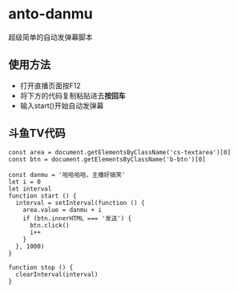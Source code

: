 # anto-danmu
超级简单的自动发弹幕脚本


## 使用方法
- 打开直播页面按F12
- 将下方的代码复制粘贴进去**按回车**
- 输入start()开始自动发弹幕

## 斗鱼TV代码
```
const area = document.getElementsByClassName('cs-textarea')[0]
const btn = document.getElementsByClassName('b-btn')[0]

const danmu = '哈哈哈哈，主播好搞笑'
let i = 0
let interval
function start () {
  interval = setInterval(function () {
    area.value = danmu + i
    if (btn.innerHTML === '发送') {
      btn.click()
      i++
    }
  }, 1000)
}

function stop () {
  clearInterval(interval)
}
```


